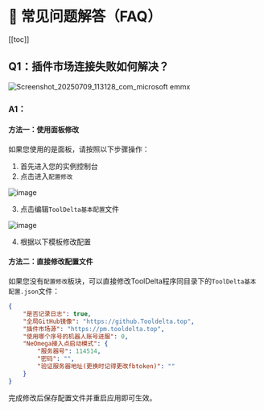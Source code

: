 # 🌹 常见问题解答（FAQ）

[[toc]]

## Q1：插件市场连接失败如何解决？

![Screenshot_20250709_113128_com_microsoft emmx](https://github.com/user-attachments/assets/705759ff-4952-4fd8-b29a-bc09c3723970)

### A1：

#### 方法一：使用面板修改

如果您使用的是面板，请按照以下步骤操作：

1. 首先进入您的实例控制台
2. 点击进入`配置修改`

![image](https://img.cdn1.vip/i/68d29078a83f5_1758630008.png)

3. 点击编辑`ToolDelta基本配置`文件

![image](https://img.cdn1.vip/i/68d291811185a_1758630273.webp)

4. 根据以下模板修改配置

#### 方法二：直接修改配置文件

如果您没有`配置修改`板块，可以直接修改ToolDelta程序同目录下的`ToolDelta基本配置.json`文件：
```json
{
    "是否记录日志": true,
    "全局GitHub镜像": "https://github.Tooldelta.top",
    "插件市场源": "https://pm.tooldelta.top",
    "使用哪个序号的机器人账号进服": 0,
    "NeOmega接入点启动模式": {
        "服务器号": 114514,
        "密码": "",
        "验证服务器地址(更换时记得更改fbtoken)": ""
    }
}
```

完成修改后保存配置文件并重启应用即可生效。

